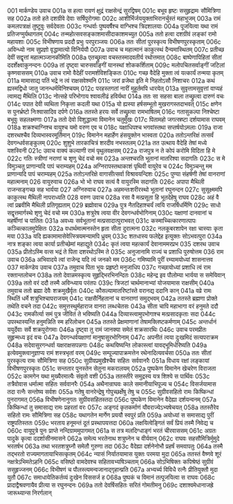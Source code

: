 001	मार्कण्डेय उवाच
001a	स हत्वा रावणं क्षुद्रं राक्षसेन्द्रं सुरद्विषम्
001c	बभूव हृष्टः ससुहृद्रामः सौमित्रिणा सह
002a	ततो हते दशग्रीवे देवाः सर्षिपुरोगमाः
002c	आशीर्भिर्जययुक्ताभिरानर्चुस्तं महाभुजम्
003a	रामं कमलपत्राक्षं तुष्टुवुः सर्वदेवताः
003c	गन्धर्वाः पुष्पवर्षैश्च वाग्भिश्च त्रिदशालयाः
004a	पूजयित्वा यथा रामं प्रतिजग्मुर्यथागतम्
004c	तन्महोत्सवसङ्काशमासीदाकाशमच्युत
005a	ततो हत्वा दशग्रीवं लङ्कां रामो महायशाः
005c	विभीषणाय प्रददौ प्रभुः परपुरञ्जयः
006a	ततः सीतां पुरस्कृत्य विभीषणपुरस्कृताम्
006c	अविन्ध्यो नाम सुप्रज्ञो वृद्धामात्यो विनिर्ययौ
007a	उवाच च महात्मानं काकुत्स्थं दैन्यमास्थितम्
007c	प्रतीच्छ देवीं सद्वृत्तां महात्मञ्जानकीमिति
008a	एतच्छ्रुत्वा वचस्तस्मादवतीर्य रथोत्तमात्
008c	बाष्पेणापिहितां सीतां ददर्शेक्ष्वाकुनन्दनः
009a	तां दृष्ट्वा चारुसर्वाङ्गीं यानस्थां शोककर्शिताम्
009c	मलोपचितसर्वाङ्गीं जटिलां कृष्णवाससम्
010a	उवाच रामो वैदेहीं परामर्शविशङ्कितः
010c	गच्छ वैदेहि मुक्ता त्वं यत्कार्यं तन्मया कृतम्
011a	मामासाद्य पतिं भद्रे न त्वं राक्षसवेश्मनि
011c	जरां व्रजेथा इति मे निहतोऽसौ निशाचरः
012a	कथं ह्यस्मद्विधो जातु जानन्धर्मविनिश्चयम्
012c	परहस्तगतां नारीं मुहूर्तमपि धारयेत्
013a	सुवृत्तामसुवृत्तां वाप्यहं त्वामद्य मैथिलि
013c	नोत्सहे परिभोगाय श्वावलीढं हविर्यथा
014a	ततः सा सहसा बाला तच्छ्रुत्वा दारुणं वचः
014c	पपात देवी व्यथिता निकृत्ता कदली यथा
015a	यो ह्यस्या हर्षसम्भूतो मुखरागस्तदाभवत्
015c	क्षणेन स पुनर्भ्रष्टो निःश्वासादिव दर्पणे
016a	ततस्ते हरयः सर्वे तच्छ्रुत्वा रामभाषितम्
016c	गतासुकल्पा निश्चेष्टा बभूवुः सहलक्ष्मणाः
017a	ततो देवो विशुद्धात्मा विमानेन चतुर्मुखः
017c	पितामहो जगत्स्रष्टा दर्शयामास राघवम्
018a	शक्रश्चाग्निश्च वायुश्च यमो वरुण एव च
018c	यक्षाधिपश्च भगवांस्तथा सप्तर्षयोऽमलाः
019a	राजा दशरथश्चैव दिव्यभास्वरमूर्तिमान्
019c	विमानेन महार्हेण हंसयुक्तेन भास्वता
020a	ततोऽन्तरिक्षं तत्सर्वं देवगन्धर्वसङ्कुलम्
020c	शुशुभे तारकाचित्रं शरदीव नभस्तलम्
021a	तत उत्थाय वैदेहि तेषां मध्ये यशस्विनी
021c	उवाच वाक्यं कल्याणी रामं पृथुलवक्षसम्
022a	राजपुत्र न ते कोपं करोमि विदिता हि मे
022c	गतिः स्त्रीणां नराणां च शृणु चेदं वचो मम
023a	अन्तश्चरति भूतानां मातरिश्वा सदागतिः
023c	स मे विमुञ्चतु प्राणान्यदि पापं चराम्यहम्
024a	अग्निरापस्तथाकाशं पृथिवी वायुरेव च
024c	विमुञ्चन्तु मम प्राणान्यदि पापं चराम्यहम्
025a	ततोऽन्तरिक्षे वागासीत्सर्वा विश्रावयन्दिशः
025c	पुण्या संहर्षणी तेषां वानराणां महात्मनाम्
026	वायुरुवाच
026a	भो भो राघव सत्यं वै वायुरस्मि सदागतिः
026c	अपापा मैथिली राजन्सङ्गच्छ सह भार्यया
027	अग्निरुवाच
027a	अहमन्तःशरीरस्थो भूतानां रघुनन्दन
027c	सुसूक्ष्ममपि काकुत्स्थ मैथिली नापराध्यति
028	वरुण उवाच
028a	रसा वै मत्प्रसूता हि भूतदेहेषु राघव
028c	अहं वै त्वां प्रब्रवीमि मैथिली प्रतिगृह्यताम्
029	ब्रह्मोवाच
029a	पुत्र नैतदिहाश्चर्यं त्वयि राजर्षिधर्मिणि
029c	साधो सद्वृत्तमार्गस्थे शृणु चेदं वचो मम
030a	शत्रुरेष त्वया वीर देवगन्धर्वभोगिनाम्
030c	यक्षाणां दानवानां च महर्षीणां च पातितः
031a	अवध्यः सर्वभूतानां मत्प्रसादात्पुराभवत्
031c	कस्माच्चित्कारणात्पापः कञ्चित्कालमुपेक्षितः
032a	वधार्थमात्मनस्तेन हृता सीता दुरात्मना
032c	नलकूबरशापेन रक्षा चास्याः कृता मया
033a	यदि ह्यकामामासेवेत्स्त्रियमन्यामपि ध्रुवम्
033c	शतधास्य फलेद्देह इत्युक्तः सोऽभवत्पुरा
034a	नात्र शङ्का त्वया कार्या प्रतीच्छेमां महाद्युते
034c	कृतं त्वया महत्कार्यं देवानाममरप्रभ
035	दशरथ उवाच
035a	प्रीतोऽस्मि वत्स भद्रं ते पिता दशरथोऽस्मि ते
035c	अनुजानामि राज्यं च प्रशाधि पुरुषोत्तम
036	राम उवाच
036a	अभिवादये त्वां राजेन्द्र यदि त्वं जनको मम
036c	गमिष्यामि पुरीं रम्यामयोध्यां शासनात्तव
037	मार्कण्डेय उवाच
037a	तमुवाच पिता भूयः प्रहृष्टो मनुजाधिप
037c	गच्छायोध्यां प्रशाधि त्वं राम रक्तान्तलोचन
038a	ततो देवान्नमस्कृत्य सुहृद्भिरभिनन्दितः
038c	महेन्द्र इव पौलोम्या भार्यया स समेयिवान्
039a	ततो वरं ददौ तस्मै अविन्ध्याय परंतपः
039c	त्रिजटां चार्थमानाभ्यां योजयामास राक्षसीम्
040a	तमुवाच ततो ब्रह्मा देवैः शक्रमुखैर्वृतः
040c	कौसल्यामातरिष्टांस्ते वरानद्य ददानि कान्
041a	वव्रे रामः स्थितिं धर्मे शत्रुभिश्चापराजयम्
041c	राक्षसैर्निहतानां च वानराणां समुद्भवम्
042a	ततस्ते ब्रह्मणा प्रोक्ते तथेति वचने तदा
042c	समुत्तस्थुर्महाराज वानरा लब्धचेतसः
043a	सीता चापि महाभागा वरं हनुमते ददौ
043c	रामकीर्त्या समं पुत्र जीवितं ते भविष्यति
044a	दिव्यास्त्वामुपभोगाश्च मत्प्रसादकृताः सदा
044c	उपस्थास्यन्ति हनुमन्निति स्म हरिलोचन
045a	ततस्ते प्रेक्षमाणानां तेषामक्लिष्टकर्मणाम्
045c	अन्तर्धानं ययुर्देवाः सर्वे शक्रपुरोगमाः
046a	दृष्ट्वा तु रामं जानक्या समेतं शक्रसारथिः
046c	उवाच परमप्रीतः सुहृन्मध्य इदं वचः
047a	देवगन्धर्वयक्षाणां मानुषासुरभोगिनाम्
047c	अपनीतं त्वया दुःखमिदं सत्यपराक्रम
048a	सदेवासुरगन्धर्वा यक्षराक्षसपन्नगाः
048c	कथयिष्यन्ति लोकास्त्वां यावद्भूमिर्धरिष्यति
049a	इत्येवमुक्त्वानुज्ञाप्य रामं शस्त्रभृतां वरम्
049c	सम्पूज्यापाक्रमत्तेन रथेनादित्यवर्चसा
050a	ततः सीतां पुरस्कृत्य रामः सौमित्रिणा सह
050c	सुग्रीवप्रमुखैश्चैव सहितः सर्ववानरैः
051a	विधाय रक्षां लङ्कायां विभीषणपुरस्कृतः
051c	सन्ततार पुनस्तेन सेतुना मकरालयम्
052a	पुष्पकेण विमानेन खेचरेण विराजता
052c	कामगेन यथा मुख्यैरमात्यैः संवृतो वशी
053a	ततस्तीरे समुद्रस्य यत्र शिश्ये स पार्थिवः
053c	तत्रैवोवास धर्मात्मा सहितः सर्ववानरैः
054a	अथैनान्राघवः काले समानीयाभिपूज्य च
054c	विसर्जयामास तदा रत्नैः सन्तोष्य सर्वशः
055a	गतेषु वानरेन्द्रेषु गोपुच्छर्क्षेषु तेषु च
055c	सुग्रीवसहितो रामः किष्किन्धां पुनरागमत्
056a	विभीषणेनानुगतः सुग्रीवसहितस्तदा
056c	पुष्पकेण विमानेन वैदेह्या दर्शयन्वनम्
057a	किष्किन्धां तु समासाद्य रामः प्रहरतां वरः
057c	अङ्गदं कृतकर्माणं यौवराज्येऽभ्यषेचयत्
058a	ततस्तैरेव सहितो रामः सौमित्रिणा सह
058c	यथागतेन मार्गेण प्रययौ स्वपुरं प्रति
059a	अयोध्यां स समासाद्य पुरीं राष्ट्रपतिस्ततः
059c	भरताय हनूमन्तं दूतं प्रस्थापयत्तदा
060a	लक्षयित्वेङ्गितं सर्वं प्रियं तस्मै निवेद्य च
060c	वायुपुत्रे पुनः प्राप्ते नन्दिग्राममुपागमत्
061a	स तत्र मलदिग्धाङ्गं भरतं चीरवाससम्
061c	अग्रतः पादुके कृत्वा ददर्शासीनमासने
062a	समेत्य भरतेनाथ शत्रुघ्नेन च वीर्यवान्
062c	राघवः सहसौमित्रिर्मुमुदे भरतर्षभ
063a	तथा भरतशत्रुघ्नौ समेतौ गुरुणा तदा
063c	वैदेह्या दर्शनेनोभौ प्रहर्षं समवापतुः
064a	तस्मै तद्भरतो राज्यमागतायाभिसत्कृतम्
064c	न्यासं निर्यातयामास युक्तः परमया मुदा
065a	ततस्तं वैष्णवे शूरं नक्षत्रेऽभिमतेऽहनि
065c	वसिष्ठो वामदेवश्च सहितावभ्यषिञ्चताम्
066a	सोऽभिषिक्तः कपिश्रेष्ठं सुग्रीवं ससुहृज्जनम्
066c	विभीषणं च पौलस्त्यमन्वजानाद्गृहान्प्रति
067a	अभ्यर्च्य विविधै रत्नैः प्रीतियुक्तौ मुदा युतौ
067c	समाधायेतिकर्तव्यं दुःखेन विससर्ज ह
068a	पुष्पकं च विमानं तत्पूजयित्वा स राघवः
068c	प्रादाद्वैश्रवणायैव प्रीत्या स रघुनन्दनः
069a	ततो देवर्षिसहितः सरितं गोमतीमनु
069c	दशाश्वमेधानाजह्रे जारूथ्यान्स निरर्गलान्
